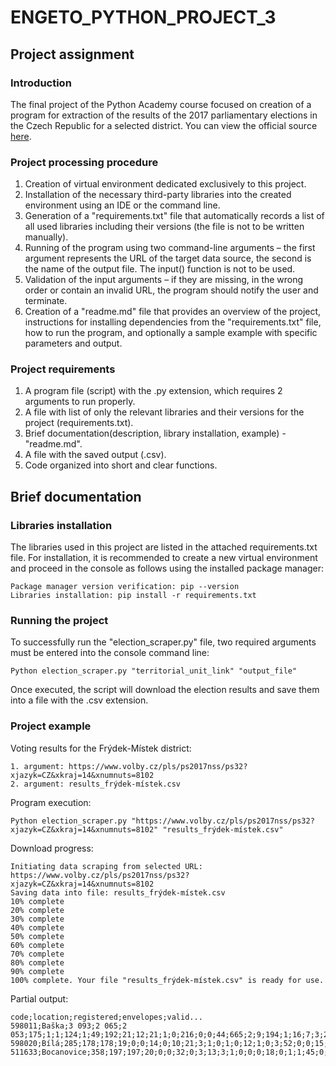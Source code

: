 # ENGETO_PYTHON_PROJECT_3
## Project assignment
### Introduction
The final project of the Python Academy course focused on creation of a program for extraction of the results of the 2017 parliamentary elections in the Czech Republic for a selected district. You can view the official source [here](https://volby.cz/pls/ps2017nss/ps3?xjazyk=CZ).
### Project processing procedure
1. Creation of virtual environment dedicated exclusively to this project.
2. Installation of the necessary third-party libraries into the created environment using an IDE or the command line.
3. Generation of a "requirements.txt" file that automatically records a list of all used libraries including their versions (the file is not to be written manually).
4. Running of the program using two command-line arguments – the first argument represents the URL of the target data source, the second is the name of the output file. The input() function is not to be used.
5. Validation of the input arguments – if they are missing, in the wrong order or contain an invalid URL, the program should notify the user and terminate.
6. Creation of a "readme.md" file that provides an overview of the project, instructions for installing dependencies from the "requirements.txt" file, how to run the program, and optionally a sample example with specific parameters and output.
### Project requirements
1. A program file (script) with the .py extension, which requires 2 arguments to run properly.
2. A file with list of only the relevant libraries and their versions for the project (requirements.txt).
3. Brief documentation(description, library installation, example) - "readme.md".
4. A file with the saved output (.csv).
5. Code organized into short and clear functions.
## Brief documentation
### Libraries installation
The libraries used in this project are listed in the attached requirements.txt file. For installation, it is recommended to create a new virtual environment and proceed in the console as follows using the installed package manager:

	Package manager version verification: pip --version
	Libraries installation: pip install -r requirements.txt	

### Running the project
To successfully run the "election_scraper.py" file, two required arguments must be entered into the console command line:

	Python election_scraper.py "territorial_unit_link" "output_file" 

Once executed, the script will download the election results and save them into a file with the .csv extension.
### Project example
Voting results for the Frýdek-Místek district:

	1. argument: https://www.volby.cz/pls/ps2017nss/ps32?xjazyk=CZ&xkraj=14&xnumnuts=8102
	2. argument: results_frýdek-místek.csv

Program execution:

	Python election_scraper.py "https://www.volby.cz/pls/ps2017nss/ps32?xjazyk=CZ&xkraj=14&xnumnuts=8102" "results_frýdek-místek.csv"

Download progress:

	Initiating data scraping from selected URL: https://www.volby.cz/pls/ps2017nss/ps32?xjazyk=CZ&xkraj=14&xnumnuts=8102
	Saving data into file: results_frýdek-místek.csv
	10% complete
	20% complete
	30% complete
	40% complete
	50% complete
	60% complete
	70% complete
	80% complete
	90% complete
	100% complete. Your file "results_frýdek-místek.csv" is ready for use.

Partial output:

	code;location;registered;envelopes;valid...
	598011;Baška;3 093;2 065;2 053;175;1;1;124;1;49;192;21;12;21;1;0;216;0;0;44;665;2;9;194;1;16;7;3;293;5
	598020;Bílá;285;178;178;19;0;0;14;0;10;21;3;1;0;1;0;12;1;0;3;52;0;0;15;0;3;0;0;23;0
	511633;Bocanovice;358;197;197;20;0;0;32;0;3;13;3;1;0;0;0;18;0;1;1;45;0;0;43;0;0;0;0;17;0...





